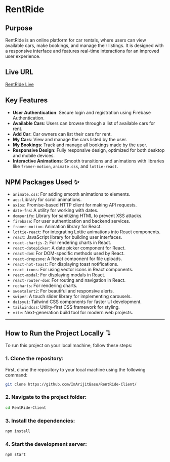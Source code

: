 # RentRide

## Purpose
RentRide is an online platform for car rentals, where users can view available cars, make bookings, and manage their listings. It is designed with a responsive interface and features real-time interactions for an improved user experience.

## Live URL
[RentRide Live](https://rentride-assignment-11.web.app)  


## Key Features
- **User Authentication**: Secure login and registration using Firebase Authentication.
- **Available Cars**: Users can browse through a list of available cars for rent.
- **Add Car**: Car owners can list their cars for rent.
- **My Cars**: View and manage the cars listed by the user.
- **My Bookings**: Track and manage all bookings made by the user.
- **Responsive Design**: Fully responsive design, optimized for both desktop and mobile devices.
- **Interactive Animations**: Smooth transitions and animations with libraries like `framer-motion`, `animate.css`, and `lottie-react`.

## NPM Packages Used ✨
  - `animate.css`: For adding smooth animations to elements.
  - `aos`: Library for scroll animations.
  - `axios`: Promise-based HTTP client for making API requests.
  - `date-fns`: A utility for working with dates.
  - `dompurify`: Library for sanitizing HTML to prevent XSS attacks.
  - `firebase`: For user authentication and backend services.
  - `framer-motion`: Animation library for React.
  - `lottie-react`: For integrating Lottie animations into React components.
  - `react`: JavaScript library for building user interfaces.
  - `react-chartjs-2`: For rendering charts in React.
  - `react-datepicker`: A date picker component for React.
  - `react-dom`: For DOM-specific methods used by React.
  - `react-dropzone`: A React component for file uploads.
  - `react-hot-toast`: For displaying toast notifications.
  - `react-icons`: For using vector icons in React components.
  - `react-modal`: For displaying modals in React.
  - `react-router-dom`: For routing and navigation in React.
  - `recharts`: For rendering charts.
  - `sweetalert2`: For beautiful and responsive alerts.
  - `swiper`: A touch slider library for implementing carousels.
  - `daisyui`: Tailwind CSS components for faster UI development.
  - `tailwindcss`: Utility-first CSS framework for styling.
  - `vite`: Next-generation build tool for modern web projects.

---
## **How to Run the Project Locally** ↴

To run this project on your local machine, follow these steps:

### 1. Clone the repository:
First, clone the repository to your local machine using the following command:
```bash
git clone https://github.com/ImArijitBasu/RentRide-Client/
```
### 2. Navigate to the project folder:
```bash
cd RentRide-Client
```
### 3. Install the dependencies:
```bash
npm install
```
### 4. Start the development server:
```bash
npm start
```

